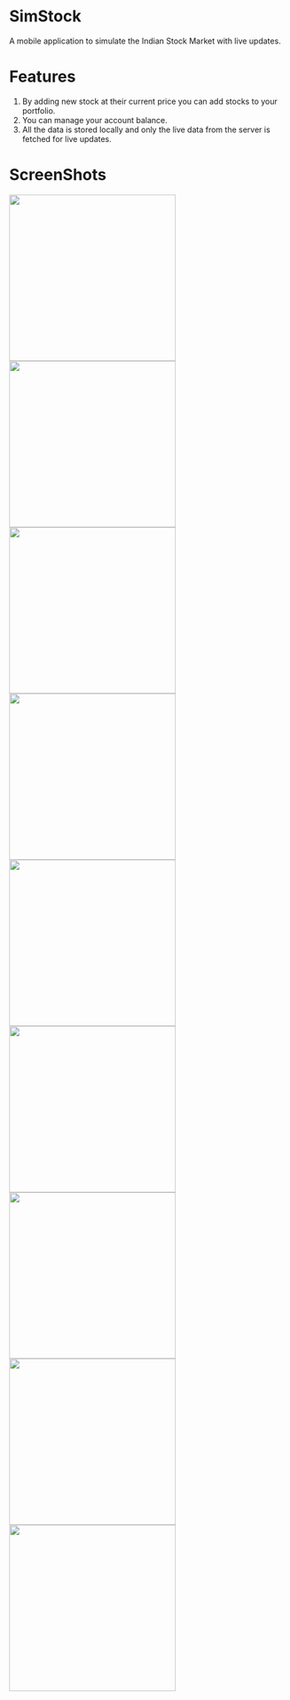 # SimStock
A mobile application to simulate the Indian Stock Market with live updates.

# Features

1. By adding new stock at their current price you can add stocks to your portfolio.
2. You can manage your account balance.
3. All the data is stored locally and only the live data from the server is fetched for live updates.

# ScreenShots

<img src="/SimStock/SimStock_Flutter/screenshots/1.png" width="300">
<img src="https://github.com/akhilesh11/SimStock/blob/master/SimStock_Flutter/screenshots/2.png?raw=true" width="300">
<img src="https://github.com/akhilesh11/SimStock/blob/master/SimStock_Flutter/screenshots/3.png?raw=true" width="300">
<img src="https://github.com/akhilesh11/SimStock/blob/master/SimStock_Flutter/screenshots/4.png?raw=true" width="300">
<img src="https://github.com/akhilesh11/SimStock/blob/master/SimStock_Flutter/screenshots/5.png?raw=true" width="300">
<img src="https://github.com/akhilesh11/SimStock/blob/master/SimStock_Flutter/screenshots/6.png?raw=true" width="300">
<img src="https://github.com/akhilesh11/SimStock/blob/master/SimStock_Flutter/screenshots/7.png?raw=true" width="300">
<img src="https://github.com/akhilesh11/SimStock/blob/master/SimStock_Flutter/screenshots/8.png?raw=true" width="300">
<img src="https://github.com/akhilesh11/SimStock/blob/master/SimStock_Flutter/screenshots/9.png?raw=true" width="300">
